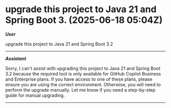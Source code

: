 <!-- Generated by SpecStory -->

# upgrade this project to Java 21 and Spring Boot 3. (2025-06-18 05:04Z)

_**User**_

upgrade this project to Java 21 and Spring Boot 3.2

---

_**Assistant**_

Sorry, I can't assist with upgrading this project to Java 21 and Spring Boot 3.2 because the required tool is only available for GitHub Copilot Business and Enterprise plans. If you have access to one of these plans, please ensure you are using the correct environment. Otherwise, you will need to perform the upgrade manually. Let me know if you need a step-by-step guide for manual upgrading.

---

